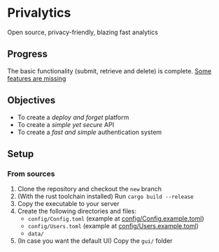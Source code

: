 # Privalytics
Open source, privacy-friendly, blazing fast analytics

## Progress
The basic functionality (submit, retrieve and delete) is complete.
[Some features are missing](docs/2-todo.md)

## Objectives
- To create a _deploy and forget_ platform
- To create a _simple yet secure_ API
- To create a _fast and simple_ authentication system

## Setup
### From sources
1. Clone the repository and checkout the ``new`` branch
2. (With the rust toolchain installed) Run ``cargo build --release``
3. Copy the executable to your server
4. Create the following directories and files:
    - ``config/Config.toml`` (example at [config/Config.example.toml](config/Config.example.toml))
    - ``config/Users.toml`` (example at [config/Users.example.toml](config/Users.example.toml))
    - ``data/``
5. (In case you want the default UI) Copy the ``gui/`` folder
